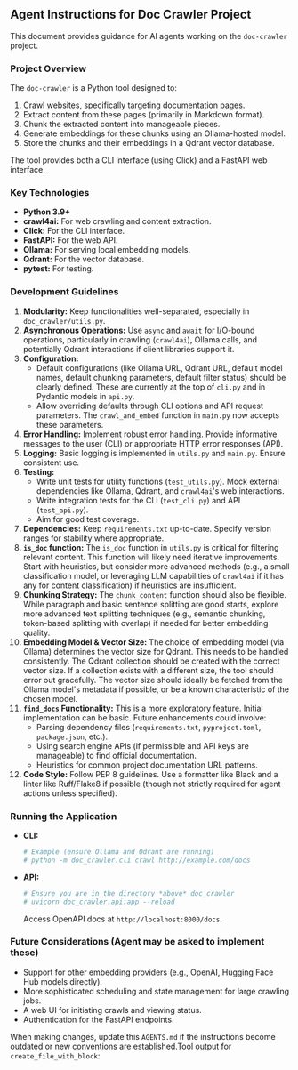 ## Agent Instructions for Doc Crawler Project

This document provides guidance for AI agents working on the `doc-crawler` project.

### Project Overview

The `doc-crawler` is a Python tool designed to:
1.  Crawl websites, specifically targeting documentation pages.
2.  Extract content from these pages (primarily in Markdown format).
3.  Chunk the extracted content into manageable pieces.
4.  Generate embeddings for these chunks using an Ollama-hosted model.
5.  Store the chunks and their embeddings in a Qdrant vector database.

The tool provides both a CLI interface (using Click) and a FastAPI web interface.

### Key Technologies
*   **Python 3.9+**
*   **crawl4ai:** For web crawling and content extraction.
*   **Click:** For the CLI interface.
*   **FastAPI:** For the web API.
*   **Ollama:** For serving local embedding models.
*   **Qdrant:** For the vector database.
*   **pytest:** For testing.

### Development Guidelines

1.  **Modularity:** Keep functionalities well-separated, especially in `doc_crawler/utils.py`.
2.  **Asynchronous Operations:** Use `async` and `await` for I/O-bound operations, particularly in crawling (`crawl4ai`), Ollama calls, and potentially Qdrant interactions if client libraries support it.
3.  **Configuration:**
    *   Default configurations (like Ollama URL, Qdrant URL, default model names, default chunking parameters, default filter status) should be clearly defined. These are currently at the top of `cli.py` and in Pydantic models in `api.py`.
    *   Allow overriding defaults through CLI options and API request parameters. The `crawl_and_embed` function in `main.py` now accepts these parameters.
4.  **Error Handling:** Implement robust error handling. Provide informative messages to the user (CLI) or appropriate HTTP error responses (API).
5.  **Logging:** Basic logging is implemented in `utils.py` and `main.py`. Ensure consistent use.
6.  **Testing:**
    *   Write unit tests for utility functions (`test_utils.py`). Mock external dependencies like Ollama, Qdrant, and `crawl4ai`'s web interactions.
    *   Write integration tests for the CLI (`test_cli.py`) and API (`test_api.py`).
    *   Aim for good test coverage.
7.  **Dependencies:** Keep `requirements.txt` up-to-date. Specify version ranges for stability where appropriate.
8.  **`is_doc` function:** The `is_doc` function in `utils.py` is critical for filtering relevant content. This function will likely need iterative improvements. Start with heuristics, but consider more advanced methods (e.g., a small classification model, or leveraging LLM capabilities of `crawl4ai` if it has any for content classification) if heuristics are insufficient.
9.  **Chunking Strategy:** The `chunk_content` function should also be flexible. While paragraph and basic sentence splitting are good starts, explore more advanced text splitting techniques (e.g., semantic chunking, token-based splitting with overlap) if needed for better embedding quality.
10. **Embedding Model & Vector Size:** The choice of embedding model (via Ollama) determines the vector size for Qdrant. This needs to be handled consistently. The Qdrant collection should be created with the correct vector size. If a collection exists with a different size, the tool should error out gracefully. The vector size should ideally be fetched from the Ollama model's metadata if possible, or be a known characteristic of the chosen model.
11. **`find_docs` Functionality:** This is a more exploratory feature. Initial implementation can be basic. Future enhancements could involve:
    *   Parsing dependency files (`requirements.txt`, `pyproject.toml`, `package.json`, etc.).
    *   Using search engine APIs (if permissible and API keys are manageable) to find official documentation.
    *   Heuristics for common project documentation URL patterns.
12. **Code Style:** Follow PEP 8 guidelines. Use a formatter like Black and a linter like Ruff/Flake8 if possible (though not strictly required for agent actions unless specified).

### Running the Application

*   **CLI:**
    ```bash
    # Example (ensure Ollama and Qdrant are running)
    # python -m doc_crawler.cli crawl http://example.com/docs
    ```
*   **API:**
    ```bash
    # Ensure you are in the directory *above* doc_crawler
    # uvicorn doc_crawler.api:app --reload
    ```
    Access OpenAPI docs at `http://localhost:8000/docs`.

### Future Considerations (Agent may be asked to implement these)
*   Support for other embedding providers (e.g., OpenAI, Hugging Face Hub models directly).
*   More sophisticated scheduling and state management for large crawling jobs.
*   A web UI for initiating crawls and viewing status.
*   Authentication for the FastAPI endpoints.

When making changes, update this `AGENTS.md` if the instructions become outdated or new conventions are established.Tool output for `create_file_with_block`:
